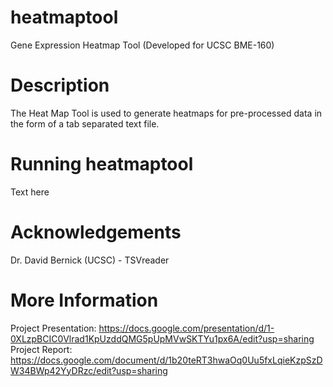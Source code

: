 # heatmaptool
Gene Expression Heatmap Tool (Developed for UCSC BME-160)

# Description 
The Heat Map Tool is used to generate heatmaps for pre-processed data in the form of a tab separated text file. 

# Running heatmaptool
Text here

# Acknowledgements 
Dr. David Bernick (UCSC) - TSVreader

# More Information
Project Presentation: https://docs.google.com/presentation/d/1-0XLzpBCIC0Vlrad1KpUzddQMG5pUpMVwSKTYu1px6A/edit?usp=sharing
Project Report: https://docs.google.com/document/d/1b20teRT3hwaOq0Uu5fxLqieKzpSzDW34BWp42YyDRzc/edit?usp=sharing
